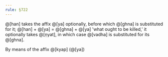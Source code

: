 ```yaml
---
rule: §722
---
```


@[han] takes the affix @[ya] optionally, before which @[ghna] is substituted for it; @[han] + @[ya] = @[ghna] + @[ya] 'what ought to be killed,' it optionally takes @[ṇyat], in which case @[vadha] is substituted for its @[ghna].

By means of the affix @[kyap] (@[ya])
